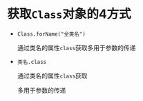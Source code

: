 # 获取`Class`对象的4方式

- `Class.forName("全类名")`

  通过类名的属性`class`获取多用于参数的传递

- `类名.class`

  通过类名的属性`class`获取

  多用于参数的传递